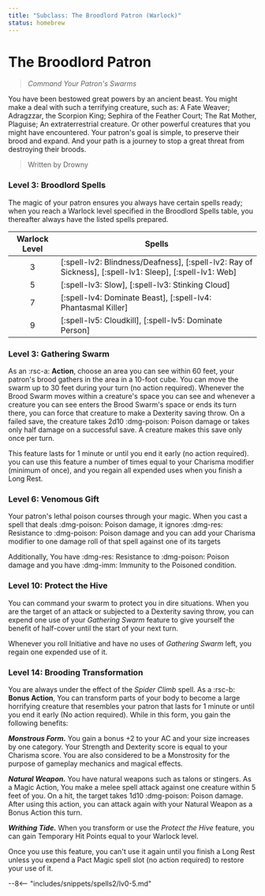```yaml
---
title: "Subclass: The Broodlord Patron (Warlock)"
status: homebrew
---
```


<p style="display:none">
Command Your Patron's Swarms
</p>

# The Broodlord Patron

> *Command Your Patron's Swarms*
> 
You have been bestowed great powers by an ancient beast. You might make a deal with such a terrifying creature, such as: A Fate Weaver; Adragzzar, the Scorpion King; Sephira of the Feather Court; The Rat Mother, Plaguise; An extraterrestrial creature. Or other powerful creatures that you might have encountered. Your patron's goal is simple, to preserve their brood and expand. And your path is a journey to stop a great threat from destroying their broods.

> Written by Drowny

### Level 3: Broodlord Spells

The magic of your patron ensures you always have certain spells ready; when you reach a Warlock level specified in the Broodlord Spells table, you thereafter always have the listed spells prepared.

| Warlock Level | Spells |
|:-:|---|
| 3 | [:spell-lv2: Blindness/Deafness], [:spell-lv2: Ray of Sickness], [:spell-lv1: Sleep], [:spell-lv1: Web] |
| 5 | [:spell-lv3: Slow], [:spell-lv3: Stinking Cloud] |
| 7 | [:spell-lv4: Dominate Beast], [:spell-lv4: Phantasmal Killer] |
| 9 | [:spell-lv5: Cloudkill], [:spell-lv5: Dominate Person] |

### Level 3: Gathering Swarm

As an :rsc-a: **Action**, choose an area you can see within 60 feet, your patron's brood gathers in the area in a 10-foot cube. You can move the swarm up to 30 feet during your turn (no action required). Whenever the Brood Swarm moves within a creature's space you can see and whenever a creature you can see enters the Brood Swarm's space or ends its turn there, you can force that creature to make a Dexterity saving throw. On a failed save, the creature takes 2d10 :dmg-poison: Poison damage or takes only half damage on a successful save. A creature makes this save only once per turn.

This feature lasts for 1 minute or until you end it early (no action required). you can use this feature a number of times equal to your Charisma modifier (minimum of once), and you regain all expended uses when you finish a Long Rest.

### Level 6: Venomous Gift

Your patron's lethal poison courses through your magic. When you cast a spell that deals :dmg-poison: Poison damage, it ignores :dmg-res: Resistance to :dmg-poison: Poison damage and you can add your Charisma modifier to one damage roll of that spell against one of its targets

Additionally, You have :dmg-res: Resistance to :dmg-poison: Poison damage and you have :dmg-imm: Immunity to the Poisoned condition.

### Level 10: Protect the Hive

You can command your swarm to protect you in dire situations. When you are the target of an attack or subjected to a Dexterity saving throw, you can expend one use of your *Gathering Swarm* feature to give yourself the benefit of half-cover until the start of your next turn.

Whenever you roll Initiative and have no uses of *Gathering Swarm* left, you regain one expended use of it.

### Level 14: Brooding Transformation

You are always under the effect of the *Spider Climb* spell. As a :rsc-b: **Bonus Action**, You can transform parts of your body to become a large horrifying creature that resembles your patron that lasts for 1 minute or until you end it early (No action required). While in this form, you gain the following benefits:

***Monstrous Form.*** You gain a bonus +2 to your AC and your size increases by one category. Your Strength and Dexterity score is equal to your Charisma score. You are also considered to be a Monstrosity for the purpose of gameplay mechanics and magical effects.

***Natural Weapon.*** You have natural weapons such as talons or stingers. As a Magic Action, You make a melee spell attack against one creature within 5 feet of you. On a hit, the target takes 1d10 :dmg-poison: Poison damage. After using this action, you can attack again with your Natural Weapon as a Bonus Action this turn.

***Writhing Tide.*** When you transform or use the *Protect the Hive* feature, you can gain Temporary Hit Points equal to your Warlock level. 

Once you use this feature, you can't use it again until you finish a Long Rest unless you expend a Pact Magic spell slot (no action required) to restore your use of it.

--8<-- "includes/snippets/spells2/lv0-5.md"